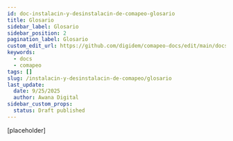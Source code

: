 ```yaml
---
id: doc-instalacin-y-desinstalacin-de-comapeo-glosario
title: Glosario
sidebar_label: Glosario
sidebar_position: 2
pagination_label: Glosario
custom_edit_url: https://github.com/digidem/comapeo-docs/edit/main/docs/instalacin-y-desinstalacin-de-comapeo/glosario.md
keywords:
  - docs
  - comapeo
tags: []
slug: /instalacin-y-desinstalacin-de-comapeo/glosario
last_update:
  date: 9/25/2025
  author: Awana Digital
sidebar_custom_props:
  status: Draft published
---
```


[placeholder]

